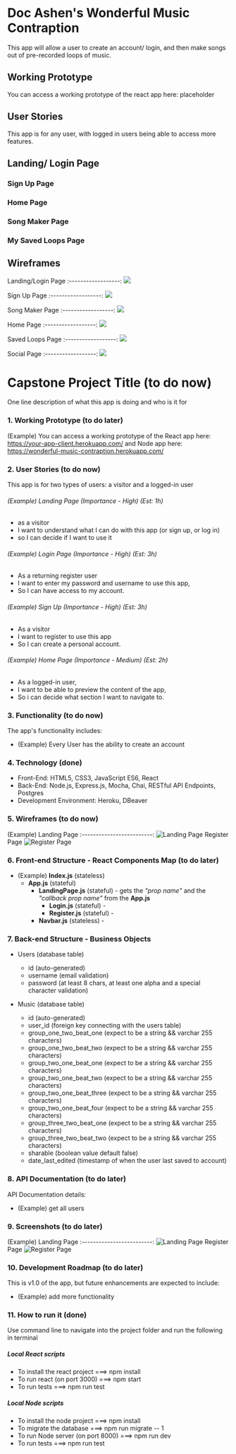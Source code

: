 # Doc Ashen's Wonderful Music Contraption
This app will allow a user to create an account/ login, and then make songs out of pre-recorded loops of music. 

## Working Prototype
You can access a working prototype of the react app here: placeholder

## User Stories
This app is for any user, with logged in users being able to access more features.

## Landing/ Login Page

### Sign Up Page

### Home Page

### Song Maker Page

### My Saved Loops Page


## Wireframes

Landing/Login Page
:------------------:
<img src="readme-images/Landing_ Login.jpg" />

Sign Up Page
:------------------:
<img src="readme-images/Sign Up.jpg" />

Song Maker Page
:------------------:
<img src="readme-images/Song Maker.jpg" />

Home Page
:------------------:
<img src="readme-images/Home.jpg" />

Saved Loops Page
:------------------:
<img src="readme-images/Saved Loops.jpg" />

Social Page
:------------------:
<img src="readme-images/Social.jpg" />










# Capstone Project Title (to do now)
One line description of what this app is doing and who is it for



### 1. Working Prototype (to do later)
(Example) You can access a working prototype of the React app here: https://your-app-client.herokuapp.com/ and Node app here: https://wonderful-music-contraption.herokuapp.com/



### 2. User Stories (to do now)
This app is for two types of users: a visitor and a logged-in user

###### (Example) Landing Page (Importance - High) (Est: 1h)
* as a visitor
* I want to understand what I can do with this app (or sign up, or log in)
* so I can decide if I want to use it

###### (Example) Login Page (Importance - High) (Est: 3h)
* As a returning register user
* I want to enter my password and username to use this app,
* So I can have access to my account.

###### (Example) Sign Up (Importance - High)  (Est: 3h)
* As a visitor
* I want to register to use this app
* So I can create a personal account.

###### (Example) Home Page (Importance - Medium)  (Est: 2h)
* As a logged-in user,
* I want to be able to preview the content of the app,
* So i can decide what section I want to navigate to.



### 3. Functionality (to do now)
The app's functionality includes:
* (Example) Every User has the ability to create an account



### 4. Technology (done)
* Front-End: HTML5, CSS3, JavaScript ES6, React
* Back-End: Node.js, Express.js, Mocha, Chai, RESTful API Endpoints, Postgres
* Development Environment: Heroku, DBeaver



### 5. Wireframes (to do now)
(Example) Landing Page
:-------------------------:
![Landing Page](/github-images/wireframes/landing-page-wireframe.png)
Register Page
![Register Page](/github-images/wireframes/register-page-wireframe.png)



### 6. Front-end Structure - React Components Map (to do later)
* (Example) __Index.js__ (stateless)
    * __App.js__ (stateful)
        * __LandingPage.js__ (stateful) - gets the _"prop name"_ and the _"callback prop name"_ from the __App.js__
            * __Login.js__ (stateful) -
            * __Register.js__ (stateful) -
        * __Navbar.js__ (stateless) -



### 7. Back-end Structure - Business Objects
* Users (database table)
    * id (auto-generated)
    * username (email validation)
    * password (at least 8 chars, at least one alpha and a special character validation)

* Music (database table)
    * id (auto-generated)
    * user_id (foreign key connecting with the users table)
    * group_one_two_beat_one (expect to be a string && varchar 255 characters)
    * group_one_two_beat_two (expect to be a string && varchar 255 characters)
    * group_two_one_beat_one (expect to be a string && varchar 255 characters)
    * group_two_one_beat_two (expect to be a string && varchar 255 characters)
    * group_two_one_beat_three (expect to be a string && varchar 255 characters)
    * group_two_one_beat_four (expect to be a string && varchar 255 characters)
    * group_three_two_beat_one (expect to be a string && varchar 255 characters)
    * group_three_two_beat_two (expect to be a string && varchar 255 characters)
    * sharable (boolean value default false)
    * date_last_edited (timestamp of when the user last saved to account)


### 8. API Documentation (to do later)
API Documentation details:
* (Example) get all users



### 9. Screenshots (to do later)
(Example) Landing Page
:-------------------------:
![Landing Page](/github-images/screenshots/landing-page-screenshot.png)
Register Page
![Register Page](/github-images/screenshots/register-page-screenshot.png)



### 10. Development Roadmap (to do later)
This is v1.0 of the app, but future enhancements are expected to include:
* (Example) add more functionality



### 11. How to run it (done)
Use command line to navigate into the project folder and run the following in terminal

##### Local React scripts
* To install the react project ===> npm install
* To run react (on port 3000) ===> npm start
* To run tests ===> npm run test

##### Local Node scripts
* To install the node project ===> npm install
* To migrate the database ===> npm run migrate -- 1
* To run Node server (on port 8000) ===> npm run dev
* To run tests ===> npm run test

